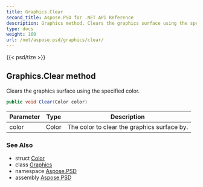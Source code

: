 ```yaml
---
title: Graphics.Clear
second_title: Aspose.PSD for .NET API Reference
description: Graphics method. Clears the graphics surface using the specified color
type: docs
weight: 160
url: /net/aspose.psd/graphics/clear/
---
```

{{< psd/tize >}}
## Graphics.Clear method

Clears the graphics surface using the specified color.

```csharp
public void Clear(Color color)
```

| Parameter | Type | Description |
| --- | --- | --- |
| color | Color | The color to clear the graphics surface by. |

### See Also

* struct [Color](../../color/)
* class [Graphics](../)
* namespace [Aspose.PSD](../../graphics/)
* assembly [Aspose.PSD](../../../)


